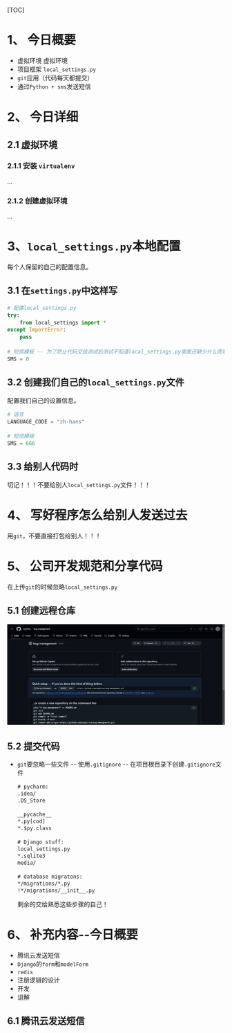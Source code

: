 [TOC]

# 1、 今日概要

- 虚拟环境 虚拟环境 
- 项目框架 `local_settings.py`
- `git`应用（代码每天都提交）
- 通过`Python + sms`发送短信

# 2、 今日详细

## 2.1 虚拟环境

### 2.1.1 安装 `virtualenv`

...

### 2.1.2 创建虚拟环境

...

# 3、`local_settings.py`本地配置

每个人保留的自己的配置信息。

## 3.1 在`settings.py`中这样写

```python
# 配置local_settings.py
try:
    from local_settings import *
except ImportError:
    pass

# 短信模板 -- 为了防止代码交给测试后测试不知道local_settings.py里面还缺少什么而导致出现问题
SMS = 0
```

## 3.2 创建我们自己的`local_settings.py`文件

配置我们自己的设置信息。

```python
# 语言
LANGUAGE_CODE = "zh-hans"

# 短信模板
SMS = 666
```

## 3.3 给别人代码时

切记！！！不要给别人`local_settings.py`文件！！！

# 4、 写好程序怎么给别人发送过去

用`git`，不要直接打包给别人！！！

# 5、 公司开发规范和分享代码

在上传`git`的时候忽略`local_settings.py`

## 5.1 创建远程仓库

![image-20240912205634439](./assets/image-20240912205634439.png)

## 5.2 提交代码

- `git`要忽略一些文件 -- 使用`.gitignore` -- 在项目根目录下创建`.gitignore`文件

    ```.gitignore
    # pycharm:
    .idea/
    .DS_Store
    
    __pycache__
    *.py[cod]
    *.$py.class
    
    # Django stuff:
    local_settings.py
    *.sqlite3
    media/
    
    # database migratons:
    */migrations/*.py
    !*/migrations/__init__.py
    ```

    剩余的交给熟悉这些步骤的自己！

# 6、 补充内容--今日概要

- 腾讯云发送短信
- `Django`的`form`和`modelForm`
- `redis`
- 注册逻辑的设计
- 开发
- 讲解

## 6.1 腾讯云发送短信




























































































































































































